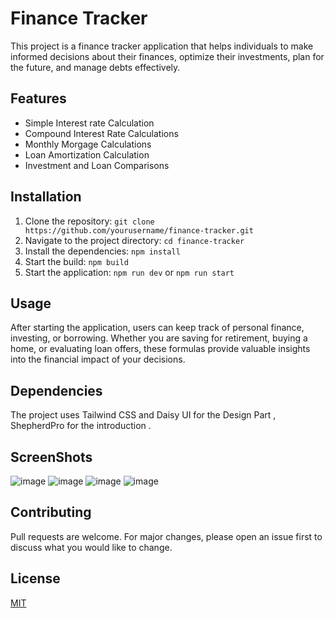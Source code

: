 # Finance Tracker

This project is a finance tracker application that helps individuals to make informed decisions about their finances, optimize their investments, plan for the future, and manage debts effectively.

## Features

- Simple Interest rate Calculation
- Compound Interest Rate Calculations
- Monthly Morgage Calculations
- Loan Amortization Calculation
- Investment and Loan Comparisons

## Installation

1. Clone the repository: `git clone https://github.com/yourusername/finance-tracker.git`
2. Navigate to the project directory: `cd finance-tracker`
3. Install the dependencies: `npm install`
4. Start the build: `npm build`
5. Start the application: `npm run dev` or `npm run start`

## Usage

After starting the application, users can keep track of personal finance, investing, or borrowing. Whether you are saving for retirement, buying a home, or evaluating loan offers, these formulas provide valuable insights into the financial impact of your decisions.

## Dependencies 
The project uses Tailwind CSS and Daisy UI for the Design Part , ShepherdPro for the introduction .

## ScreenShots
![image](https://github.com/Tisha6661/Finance-Tracker/assets/98682478/f3d37212-aa33-4439-9d9c-982357564ae0)
![image](https://github.com/Tisha6661/Finance-Tracker/assets/98682478/bf752bc2-193c-4e2e-90a4-2de7054bc62f)
![image](https://github.com/Tisha6661/Finance-Tracker/assets/98682478/62e3d8f9-9ab4-430d-9cfa-dc4040f1440a)
![image](https://github.com/Tisha6661/Finance-Tracker/assets/98682478/a9cf3f4f-4b39-47bb-a390-ba84720d65b0)


## Contributing

Pull requests are welcome. For major changes, please open an issue first to discuss what you would like to change.

## License

[MIT](https://choosealicense.com/licenses/mit/)
